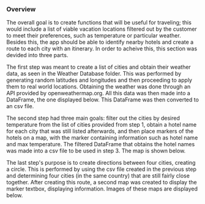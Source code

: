### Overview

The overall goal is to create functions that will be useful for traveling; this would include a list of viable vacation locations filtered out by the customer to meet their preferences, such as temperature or particular weather. Besides this, the app should be able to identify nearby hotels and create a route to each city with an itinerary. In order to acheive this, this section was devided into three parts.

The first step was meant to create a list of cities and obtain their weather data, as seen in the Weather Database folder. This was performed by generating random latitudes and longitudes and then proceeding to apply them to real world locations. Obtaining the weather was done through an API provided by openweathermap.org. All this data was then made into a DataFrame, the one displayed below. This DataFrame was then converted to an csv file.


The second step had three main goals: filter out the cities by desired temperature from the list of cities provided from step 1, obtain a hotel name for each city that was still listed afterwards, and then place markers of the hotels on a map, with the marker containing information such as hotel name and max temperature. The filtered DataFrame that obtains the hotel names was made into a csv file to be used in step 3. The map is shown below.

The last step's purpose is to create directions between four cities, creating a circle. This is performed by using the csv file created in the previous step and determining four cities (in the same country) that are still fairly close together. After creating this route, a second map was created to display the marker textbox, displaying information. Images of these maps are displayed below.

